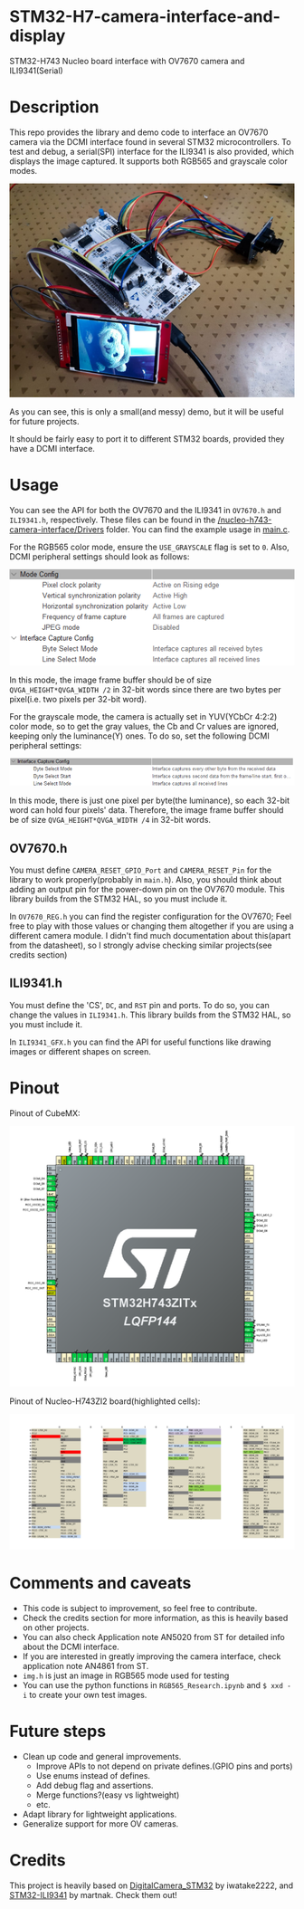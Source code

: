 # STM32-H7-camera-interface-and-display
 STM32-H743 Nucleo board interface with OV7670 camera and ILI9341(Serial)

 # Description
 This repo provides the library and demo code to interface an OV7670 camera via the DCMI interface found in several STM32 microcontrollers. To test and debug, a serial(SPI) interface for the ILI9341 is also provided, which displays the image captured. It supports both RGB565 and grayscale color modes.

 ![demo](/images/demo.jpg)
 
 As you can see, this is only a small(and messy) demo, but it will be useful for future projects.  

 It should be fairly easy to port it to different STM32 boards, provided they have a DCMI interface.

 # Usage
You can see the API for both the OV7670 and the ILI9341 in `OV7670.h` and `ILI9341.h`, respectively. These files can be found in the [/nucleo-h743-camera-interface/Drivers](/nucleo-h743-camera-interface/Drivers) folder. You can find the example usage in [main.c](/nucleo-h743-camera-interface/Core/Src/main.c).

For the RGB565 color mode, ensure the `USE_GRAYSCALE` flag is set to `0`. Also, DCMI peripheral settings should look as follows:

![dcmi_rgb565](/images/dcmi_rgb.png)

In this mode, the image frame buffer should be of size `QVGA_HEIGHT*QVGA_WIDTH /2` in 32-bit words since there are two bytes per pixel(i.e. two pixels per 32-bit word).

For the grayscale mode, the camera is actually set in YUV(YCbCr 4:2:2) color mode, so to get the gray values, the Cb and Cr values are ignored, keeping only the luminance(Y) ones. To do so, set the following DCMI peripheral settings:

![dcmi_gray](/images/dcmi_grayscale.png)

In this mode, there is just one pixel per byte(the luminance), so each 32-bit word can hold four pixels' data. Therefore, the image frame buffer should be of size `QVGA_HEIGHT*QVGA_WIDTH /4` in 32-bit words.

## OV7670.h
You must define `CAMERA_RESET_GPIO_Port` and `CAMERA_RESET_Pin` for the library to work properly(probably in `main.h`). Also, you should think about adding an output pin for the power-down pin on the OV7670 module. This library builds from the STM32 HAL, so you must include it.

In `OV7670_REG.h` you can find the register configuration for the OV7670; Feel free to play with those values or changing them altogether if you are using a different camera module. I didn't find much documentation about this(apart from the datasheet), so I strongly advise checking similar projects(see credits section)

## ILI9341.h
You must define the 'CS', `DC`, and `RST` pin and ports. To do so, you can change the values in `ILI9341.h`. This library builds from the STM32 HAL, so you must include it.

In  `ILI9341_GFX.h` you can find the API for useful functions like drawing images or different shapes on screen.

# Pinout
Pinout of CubeMX:

![CubeMx_Pinout](/images/pinout_lqfp144.png)

Pinout of Nucleo-H743ZI2 board(highlighted cells):

![Nucleo_Pinout](/images/nucleo_pinout.jpg)


# Comments and caveats
- This code is subject to improvement, so feel free to contribute.
- Check the credits section for more information, as this is heavily based on other projects.
- You can also check Application note AN5020 from ST for detailed info about the DCMI interface.
- If you are interested in greatly improving the camera interface, check application note AN4861 from ST.
- `img.h` is just an image in RGB565 mode used for testing
- You can use the python functions in `RGB565_Research.ipynb` and `$ xxd -i` to create your own test images.

# Future steps
- Clean up code and general improvements.
    - Improve APIs to not depend on private defines.(GPIO pins and ports)
    - Use enums instead of defines.
    - Add debug flag and assertions.
    - Merge functions?(easy vs lightweight)
    - etc.
- Adapt library for lightweight applications.
- Generalize support for more OV cameras.

# Credits
This project is heavily based on [DigitalCamera_STM32](https://github.com/iwatake2222/DigitalCamera_STM32) by iwatake2222, and [STM32-ILI9341](https://github.com/martnak/STM32-ILI9341) by martnak. Check them out!

